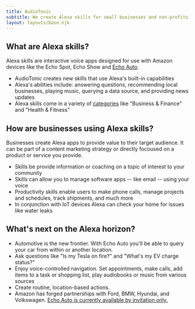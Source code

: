 ```yaml
---
title: AudioTonic
subtitle: We create Alexa skills for small businesses and non-profits
layout: layouts/base.njk
---
```



## What are Alexa skills?

Alexa skills are interactive voice apps designed for use with Amazon devices like the Echo Spot, Echo Show and <a href="https://www.amazon.com/Introducing-Echo-Auto-first-your/dp/B0753K4CWG/" target="blank">Echo Auto</a>. 

- AudioTonic creates new skills that use Alexa's built-in capabilities
- Alexa's abilities include: answering questions, recommending local businesses, playing music, querying a data source, and providing news updates 
- Alexa skills come in a variety of <a href="https://www.amazon.com/b?ie=UTF8&node=13727921011" target="blank">categories</a> like "Business & Finance" and "Health & Fitness"


## How are businesses using Alexa skills? 

Businesses create Alexa apps to provide value to their target audience. It can be part of a content marketing strategy or directly focoused on a product or service you provide. 

- Skills be provide information or coaching on a topic of interest to your community
- Skills can allow you to manage software apps -- like email -- using your voice
- Productivity skills enable users to make phone calls, manage projects and schedules, track shipments, and much more
- In conjunction with IoT devices Alexa can check your home for issues like water leaks 


## What's next on the Alexa horizon? 

- Automotive is the new frontier. With Echo Auto you'll be able to query your car from within or another location. 
- Ask questions like "Is my Tesla on fire?" and "What's my EV charge status?"
- Enjoy voice-controlled navigation. Set appointments, make calls, add items to a task or shopping list, play audiobooks or music from various sources
- Create routine, location-based actions.
- Amazon has forged partnerships with Ford, BMW, Hyundai, and Volkswagen. <a href="https://www.amazon.com/Introducing-Echo-Auto-first-your/dp/B0753K4CWG/" target="blank">Echo Auto is currently available by invitation only. 
  



